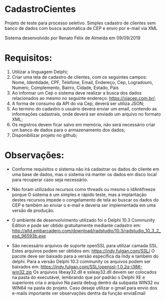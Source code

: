 # CadastroCientes
Projeto de teste para processo seletivo. Simples cadastro de clientes sem banco de dados com busca automática de CEP e envio por e-mail via XML

Sistema desenvolvido por Renato Félix de Almeida em 09/09/2019

# Requisitos:

1) Utilizar a linguagem Delphi;
2) Criar uma tela de cadastro de clientes, com os seguintes campos:
  Nome, Identidade, CPF, Telefone, Email, Endereço, Cep, Logradouro, Numero,
  Complemento, Bairro, Cidade, Estado, Pais
3) Ao informar um Cep o sistema deve realizar a busca dos dados relacionados ao
  mesmo no seguinte endereço: https://viacep.com.br/;
4) A forma de consumo da API do via Cep, deverá ser utiliza JSON;
5) Ao termino do cadastro o usuário deverá enviar um email, contendo as
  informações cadastrais, onde deverá ser enviado um arquivo no formato XML;
6) Os registros devem ficar salvo em memória, não será necessário criar um
  banco de dados para o armazenamento dos dados;
7) Disponibilizar projeto no github;

# Observações:
* Conforme requisitos o sistema não irá cadastrar os dados do cliente em uma
base de dados, mas o sistema irá manter os dados em disco local para recuperar
caso seja necessário.

* Nâo foram utilizados recursos como threads ou mesmo o IdAntifreeze porque
O sistema é um simples e rápido teste, mas a implantação destes recursos
impede o congelamento de tela ao buscar os dados do CEP e também ao
enviar o e-mail e deveria ser implementada em uma versão de produção.

* O ambiente de desenvolvimento utilizado foi o Delphi 10.3 Community Edition e
pode ser obtido gratuitamente mediante cadastro em:
http://altd.embarcadero.com/download/radstudio/10.3/radstudio_10_3_2_esd_96593b.exe

* São necessário arquivos de suporte openSSL para utilizar camada SSL. Estes
arquivos podem ser obtidos em:
https://indy.fulgan.com/SSL/
O pacote deve ser baixado para a versão específica da Indy e também do delphi.
Para a versão Delphi 10.3 community os arquivos podem ser baixados em:
https://indy.fulgan.com/SSL/openssl-1.0.2q-i386-win32.zip
Os arquivos libeay32.dll e ssleay32.dll devem ser colocados na pasta do
executável, lembrando que por padrão o Delphi XE e superiores cria o arquivo
Na pasta debug dentro da subpasta WIN32 ou WIN64 na pasta do projeto.
Caso deseje utilizar o gmail para envio dos e-mails importante ver observações
dentra da função enviaEmail
